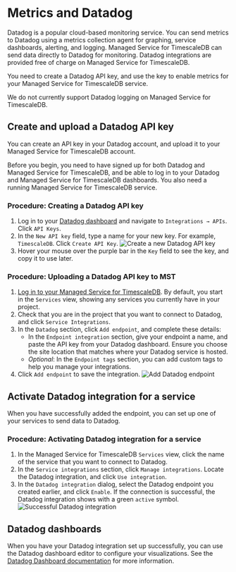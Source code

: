 # Metrics and Datadog
Datadog is a popular cloud-based monitoring service. You can send metrics to
Datadog using a metrics collection agent for graphing, service dashboards,
alerting, and logging. Managed Service for TimescaleDB can send data
directly to Datadog for monitoring. Datadog integrations are provided free of
charge on Managed Service for TimescaleDB.

You need to create a Datadog API key, and use the key to enable metrics for your
Managed Service for TimescaleDB service.

<highlight type="note">
We do not currently support Datadog logging on Managed Service for TimescaleDB.
</highlight>

## Create and upload a Datadog API key
You can create an API key in your Datadog account, and upload it to your Managed
Service for TimescaleDB account.

<highlight type="important">
Before you begin, you need to have signed up for both Datadog and Managed
Service for TimescaleDB, and be able to log in to your Datadog and Managed
Service for TimescaleDB dashboards. You also need a running Managed Service for
TimescaleDB service.
</highlight>

### Procedure: Creating a Datadog API key
1.  Log in to your [Datadog dashboard][datadog-login] and navigate to
    `Integrations → APIs`. Click `API Keys`.
1.  In the `New API key` field, type a name for your new key. For example,
    `TimescaleDB`. Click `Create API Key`.
    <img class="main-content__illustration" src="https://s3.amazonaws.com/assets.timescale.com/docs/images/datadog-createapi.png" alt="Create a new Datadog API key"/>
1.  Hover your mouse over the purple bar in the `Key` field to see the key, and
    copy it to use later.

### Procedure: Uploading a Datadog API key to MST
1.  [Log in to your Managed Service for TimescaleDB][mst-login]. By default, you start in the
    `Services` view, showing any services you currently have in your project.
1.  Check that you are in the project that you want to connect to Datadog,
    and click `Service Integrations`.
1.  In the `Datadog` section, click `Add endpoint`, and complete these details:
    *   In the `Endpoint integration` section, give your endpoint a name, and
        paste the API key from your Datadog dashboard. Ensure you choose the
        site location that matches where your Datadog service is hosted.
    *   _Optional_: In the `Endpoint tags` section, you can add custom tags
        to help you manage your integrations.
1.  Click `Add endpoint` to save the integration.
    <img class="main-content__illustration" src="https://s3.amazonaws.com/assets.timescale.com/docs/images/add-datadog-integration.png" alt="Add Datadog endpoint"/>

## Activate Datadog integration for a service
When you have successfully added the endpoint, you can set up one of your services to send data to Datadog.

### Procedure: Activating Datadog integration for a service
1.  In the Managed Service for TimescaleDB `Services` view, click the name of the service that you want to
    connect to Datadog.
1.  In the `Service integrations` section, click `Manage integrations`. Locate
    the Datadog integration, and click `Use integration`.
1.  In the `Datadog integration` dialog, select the Datadog endpoint you created
    earlier, and click `Enable`. If the connection is successful, the Datadog
    integration shows with a green `active` symbol.  
    <img class="main-content__illustration" src="https://s3.amazonaws.com/assets.timescale.com/docs/images/active-datadog-integration.png" alt="Successful Datadog integration"/>

## Datadog dashboards
When you have your Datadog integration set up successfully, you can use the
Datadog dashboard editor to configure your visualizations. See the
[Datadog Dashboard documentation][datadog-dashboard-docs] for more information.


[datadog-login]: https://app.datadoghq.com/
[mst-login]: https://portal.managed.timescale.com
[datadog-dashboard-docs]: https://docs.datadoghq.com/dashboards/
